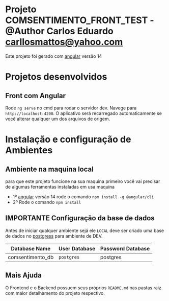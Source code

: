 # Projeto COMSENTIMENTO_FRONT_TEST - @Author Carlos Eduardo <carllosmattos@yahoo.com>

Este projeto foi gerado com [angular](https://angular.io/) versão 14

# Projetos desenvolvidos

## Front com Angular
Rode ```ng serve``` no cmd para rodar o servidor dev. Navege para `http://localhost:4200`. O aplicativo será recarregado automaticamente se você alterar qualquer um dos arquivos de origem.

# Instalação e configuração de Ambientes

## Ambiente na maquina local
para que este projeto funcione na sua maquina primeiro você vai precisar de algumas ferramentas instaladas em usa maquina
- 1º [angular](https://angular.io/) versão 14 rode o comando ```npm install -g @angular/cli```
- 2º Rode o comando ```npm install```

## IMPORTANTE Configuração da base de dados
Antes de iniciar qualquer ambiente sejá ele `LOCAL` deve ser criado uma base de dados no [postgress](https://www.postgresql.org/) para ambiente de DEV.

Database Name             | User Database     | Password Database
--------------------------|-------------------|------------------
comsentimento_db          |    `postgres`     | postgres

## Mais Ajuda
O Frontend e o Backend possuem seus próprios `README.md` nas pastas raiz com maior detalhamento do projeto respectivo.
